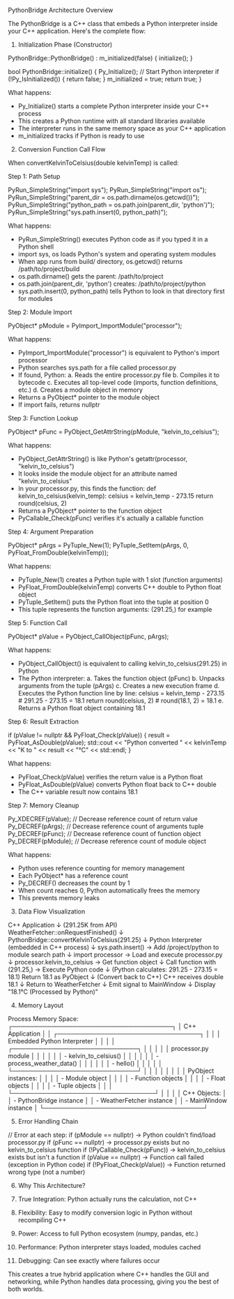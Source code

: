  PythonBridge Architecture Overview

  The PythonBridge is a C++ class that embeds a Python interpreter inside
  your C++ application. Here's the complete flow:

  1. Initialization Phase (Constructor)

  PythonBridge::PythonBridge() : m_initialized(false)
  {
      initialize();
  }

  bool PythonBridge::initialize()
  {
      Py_Initialize();  // Start Python interpreter
      if (!Py_IsInitialized()) {
          return false;
      }
      m_initialized = true;
      return true;
  }

  What happens:
  - Py_Initialize() starts a complete Python interpreter inside your C++
  process
  - This creates a Python runtime with all standard libraries available
  - The interpreter runs in the same memory space as your C++ application
  - m_initialized tracks if Python is ready to use

  2. Conversion Function Call Flow

  When convertKelvinToCelsius(double kelvinTemp) is called:

  Step 1: Path Setup

  PyRun_SimpleString("import sys");
  PyRun_SimpleString("import os");
  PyRun_SimpleString("parent_dir = os.path.dirname(os.getcwd())");
  PyRun_SimpleString("python_path = os.path.join(parent_dir, 'python')");
  PyRun_SimpleString("sys.path.insert(0, python_path)");

  What happens:
  - PyRun_SimpleString() executes Python code as if you typed it in a Python
  shell
  - import sys, os loads Python's system and operating system modules
  - When app runs from build/ directory, os.getcwd() returns
  /path/to/project/build
  - os.path.dirname() gets the parent: /path/to/project
  - os.path.join(parent_dir, 'python') creates: /path/to/project/python
  - sys.path.insert(0, python_path) tells Python to look in that directory
  first for modules

  Step 2: Module Import

  PyObject* pModule = PyImport_ImportModule("processor");

  What happens:
  - PyImport_ImportModule("processor") is equivalent to Python's import 
  processor
  - Python searches sys.path for a file called processor.py
  - If found, Python:
    a. Reads the entire processor.py file
    b. Compiles it to bytecode
    c. Executes all top-level code (imports, function definitions, etc.)
    d. Creates a module object in memory
  - Returns a PyObject* pointer to the module object
  - If import fails, returns nullptr

  Step 3: Function Lookup

  PyObject* pFunc = PyObject_GetAttrString(pModule, "kelvin_to_celsius");

  What happens:
  - PyObject_GetAttrString() is like Python's getattr(processor, 
  "kelvin_to_celsius")
  - It looks inside the module object for an attribute named
  "kelvin_to_celsius"
  - In your processor.py, this finds the function:
  def kelvin_to_celsius(kelvin_temp):
      celsius = kelvin_temp - 273.15
      return round(celsius, 2)
  - Returns a PyObject* pointer to the function object
  - PyCallable_Check(pFunc) verifies it's actually a callable function

  Step 4: Argument Preparation

  PyObject* pArgs = PyTuple_New(1);
  PyTuple_SetItem(pArgs, 0, PyFloat_FromDouble(kelvinTemp));

  What happens:
  - PyTuple_New(1) creates a Python tuple with 1 slot (function arguments)
  - PyFloat_FromDouble(kelvinTemp) converts C++ double to Python float object
  - PyTuple_SetItem() puts the Python float into the tuple at position 0
  - This tuple represents the function arguments: (291.25,) for example

  Step 5: Function Call

  PyObject* pValue = PyObject_CallObject(pFunc, pArgs);

  What happens:
  - PyObject_CallObject() is equivalent to calling kelvin_to_celsius(291.25)
  in Python
  - The Python interpreter:
    a. Takes the function object (pFunc)
    b. Unpacks arguments from the tuple (pArgs)
    c. Creates a new execution frame
    d. Executes the Python function line by line:
    celsius = kelvin_temp - 273.15  # 291.25 - 273.15 = 18.1
  return round(celsius, 2)        # round(18.1, 2) = 18.1
    e. Returns a Python float object containing 18.1

  Step 6: Result Extraction

  if (pValue != nullptr && PyFloat_Check(pValue)) {
      result = PyFloat_AsDouble(pValue);
      std::cout << "Python converted " << kelvinTemp << "K to " << result <<
  "°C" << std::endl;
  }

  What happens:
  - PyFloat_Check(pValue) verifies the return value is a Python float
  - PyFloat_AsDouble(pValue) converts Python float back to C++ double
  - The C++ variable result now contains 18.1

  Step 7: Memory Cleanup

  Py_XDECREF(pValue);  // Decrease reference count of return value
  Py_DECREF(pArgs);    // Decrease reference count of arguments tuple
  Py_DECREF(pFunc);    // Decrease reference count of function object
  Py_DECREF(pModule);  // Decrease reference count of module object

  What happens:
  - Python uses reference counting for memory management
  - Each PyObject* has a reference count
  - Py_DECREF() decreases the count by 1
  - When count reaches 0, Python automatically frees the memory
  - This prevents memory leaks

  3. Data Flow Visualization

  C++ Application
      ↓ (291.25K from API)
  WeatherFetcher::onRequestFinished()
      ↓
  PythonBridge::convertKelvinToCelsius(291.25)
      ↓
  Python Interpreter (embedded in C++ process)
      ↓
  sys.path.insert() → Add /project/python to module search path
      ↓
  import processor → Load and execute processor.py
      ↓
  processor.kelvin_to_celsius → Get function object
      ↓
  Call function with (291.25,) → Execute Python code
      ↓ (Python calculates: 291.25 - 273.15 = 18.1)
  Return 18.1 as PyObject
      ↓ (Convert back to C++)
  C++ receives double 18.1
      ↓
  Return to WeatherFetcher
      ↓
  Emit signal to MainWindow
      ↓
  Display "18.1°C (Processed by Python)"

  4. Memory Layout

  Process Memory Space:
  ┌─────────────────────────────────────┐
  │ C++ Application                     │
  │ ┌─────────────────────────────────┐ │
  │ │ Embedded Python Interpreter    │ │
  │ │ ┌─────────────────────────────┐ │ │
  │ │ │ processor.py module        │ │ │
  │ │ │ - kelvin_to_celsius()      │ │ │
  │ │ │ - process_weather_data()   │ │ │
  │ │ │ - hello()                  │ │ │
  │ │ └─────────────────────────────┘ │ │
  │ │                                 │ │
  │ │ PyObject instances:             │ │
  │ │ - Module object                 │ │
  │ │ - Function objects              │ │
  │ │ - Float objects                 │ │
  │ │ - Tuple objects                 │ │
  │ └─────────────────────────────────┘ │
  │                                     │
  │ C++ Objects:                        │
  │ - PythonBridge instance             │
  │ - WeatherFetcher instance           │
  │ - MainWindow instance               │
  └─────────────────────────────────────┘

  5. Error Handling Chain

  // Error at each step:
  if (pModule == nullptr) → Python couldn't find/load processor.py
  if (pFunc == nullptr) → processor.py exists but no kelvin_to_celsius
  function
  if (!PyCallable_Check(pFunc)) → kelvin_to_celsius exists but isn't a
  function
  if (pValue == nullptr) → Function call failed (exception in Python code)
  if (!PyFloat_Check(pValue)) → Function returned wrong type (not a number)

  6. Why This Architecture?

  1. True Integration: Python actually runs the calculation, not C++
  2. Flexibility: Easy to modify conversion logic in Python without
  recompiling C++
  3. Power: Access to full Python ecosystem (numpy, pandas, etc.)
  4. Performance: Python interpreter stays loaded, modules cached
  5. Debugging: Can see exactly where failures occur

  This creates a true hybrid application where C++ handles the GUI and
  networking, while Python handles data processing, giving you the best of
  both worlds.
